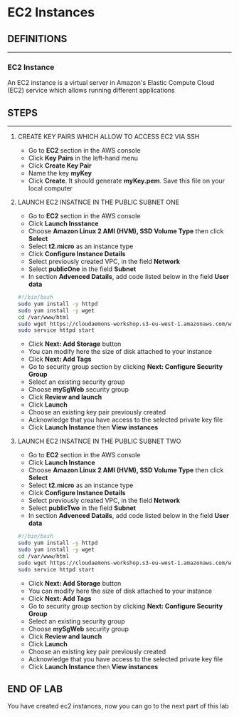 # EC2 Instances

## DEFINITIONS
----

### EC2 Instance

An EC2 instance is a virtual server in Amazon's Elastic Compute Cloud (EC2) service which allows running different applications 

## STEPS
---

1. CREATE KEY PAIRS WHICH ALLOW TO ACCESS EC2 VIA SSH

    * Go to **EC2** section in the AWS console
    * Click **Key Pairs** in the left-hand menu
    * Click **Create Key Pair**
    * Name the key **myKey**
    * Click **Create**. It should generate **myKey.pem**. Save this file on your local computer
     
2. LAUNCH EC2 INSATNCE IN THE PUBLIC SUBNET ONE
    
    * Go to **EC2** section in the AWS console
    * Click **Launch Insstance**
    * Choose **Amazon Linux 2 AMI (HVM), SSD Volume Type** then click **Select**
    * Select **t2.micro** as an instance type
    * Click **Configure Instance Details**
    * Select previously created VPC, in the field **Network**
    * Select **publicOne** in the field **Subnet**
    * In section **Advenced Datails**, add code listed below in the field **User data**
    
    ```bash
    #!/bin/bash
    sudo yum install -y httpd
    sudo yum install -y wget
    cd /var/www/html
    sudo wget https://cloudaemons-workshop.s3-eu-west-1.amazonaws.com/web1/index.html
    sudo service httpd start
    ```
    
    * Click **Next: Add Storage** button
    * You can modify here the size of disk attached to your instance
    * Click **Next: Add Tags**
    * Go to security group section by clicking **Next: Configure Security Group**
    * Select an existing security group
    * Choose **mySgWeb** security group
    * Click **Review and launch**
    * Click **Launch**
    * Choose an existing key pair previously created
    * Acknowledge that you have access to the selected private key file
    * Click **Launch Instance** then **View instances**


3. LAUNCH EC2 INSATNCE IN THE PUBLIC SUBNET TWO

    * Go to **EC2** section in the AWS console
    * Click **Launch Instance**
    * Choose **Amazon Linux 2 AMI (HVM), SSD Volume Type** then click **Select**
    * Select **t2.micro** as an instance type
    * Click **Configure Instance Details**
    * Select previously created VPC, in the field **Network**
    * Select **publicTwo** in the field **Subnet**
    * In section **Advenced Datails**, add code listed below in the field **User data**
    
    ```bash
    #!/bin/bash
    sudo yum install -y httpd
    sudo yum install -y wget
    cd /var/www/html
    sudo wget https://cloudaemons-workshop.s3-eu-west-1.amazonaws.com/web2/index.html
    sudo service httpd start
    ```
    
    * Click **Next: Add Storage** button
    * You can modify here the size of disk attached to your instance
    * Click **Next: Add Tags**
    * Go to security group section by clicking **Next: Configure Security Group**
    * Select an existing security group
    * Choose **mySgWeb** security group
    * Click **Review and launch**
    * Click **Launch**
    * Choose an existing key pair previously created
    * Acknowledge that you have access to the selected private key file
    * Click **Launch Instance** then **View instances**
    


## END OF LAB

You have created ec2 instances, now you can go to the next part of this lab
